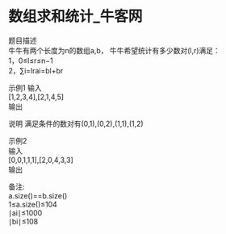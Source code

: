 # 数组求和统计_牛客网
题目描述  
牛牛有两个长度为n的数组a,b，
牛牛希望统计有多少数对(l,r)满足：  
1，0≤l≤r≤n−1  
2，∑i=lr​ai​=bl​+br​  

示例1
输入  
[1,2,3,4],[2,1,4,5]  
输出  

说明 
满足条件的数对有(0,1),(0,2),(1,1),(1,2)  

示例2  
输入  
[0,0,1,1,1],[2,0,4,3,3]  
输出  


备注:  
a.size()==b.size()  
1≤a.size()≤104  
∣ai​∣≤1000  
∣bi​∣≤108  

